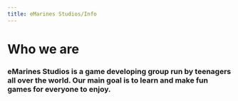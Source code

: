 ```yaml
---
title: eMarines Studios/Info
---
```


# Who we are

### eMarines Studios is a game developing group run by teenagers all over the world. Our main goal is to learn and make fun games for everyone to enjoy.
